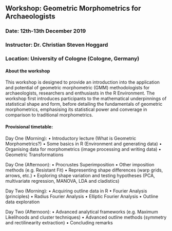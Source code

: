 ## Workshop: Geometric Morphometrics for Archaeologists
### Date: 12th-13th December 2019
### Instructor: Dr. Christian Steven Hoggard
### Location: University of Cologne (Cologne, Germany)

#### About the workshop

This workshop is designed to provide an introduction into the application and potential of geometric morphometric (GMM) methodologists for archaeologists, researchers and enthusiasts in the R Environment. The workshop first introduces participants to the mathematical underpinnings of statistical shape and form, before detailing the fundamentals of geometric morphometrics, emphasising its statistical power and converage in comparison to traditional morphometrics.

#### Provisional timetable:

Day One (Morning): 
•	Introductory lecture (What is Geometric Morphometrics?) 
•	Some basics in R (Environment and generating data) 
•	Organising data for morphometrics (image processing and writing data) 
•	Geometric Transformations 

Day One (Afternoon): 
•	Procrustes Superimposition 
•	Other imposition methods (e.g. Resistant Fit) 
•	Representing shape differences (warp grids, arrows, etc.) 
•	Exploring shape variation and testing hypotheses (PCA, multivariate regression, MANOVA, LDA and cladistics) 

Day Two (Morning):
•	Acquiring outline data in R 
•	Fourier Analysis (principles) 
•	Radius Fourier Analysis 
•	Elliptic Fourier Analysis 
•	Outline data exploration 

Day Two (Afternoon):
•	Advanced analytical frameworks (e.g. Maximum Likelihoods and cluster techniques) 
•	Advanced outline methods (symmetry and rectilinearity extraction) 
•	Concluding remarks
